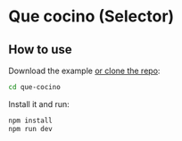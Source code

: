 # Que cocino (Selector)

## How to use

Download the example [or clone the repo](https://github.com/damian-gianni/que-cocino.git):

```sh
cd que-cocino
```

Install it and run:

```sh
npm install
npm run dev
```
